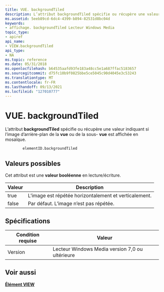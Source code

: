```yaml
---
title: VUE. backgroundTiled
description: L’attribut backgroundTiled spécifie ou récupère une valeur indiquant si l’image d’arrière-plan de la vue ou de la sous-vue est affichée en mosaïque.
ms.assetid: 5eeb89cd-6dc4-4399-b894-82531d8bc04d
keywords:
- affichage. backgroundTiled Lecteur Windows Media
topic_type:
- apiref
api_name:
- VIEW.backgroundTiled
api_type:
- NA
ms.topic: reference
ms.date: 05/31/2018
ms.openlocfilehash: b64535aafd93fe183a48cc5e1a687ffac5183657
ms.sourcegitcommit: d75fc10b9f0825bbe5ce5045c90d4045e3c53243
ms.translationtype: MT
ms.contentlocale: fr-FR
ms.lasthandoff: 09/13/2021
ms.locfileid: "127010777"
---
```

# <a name="viewbackgroundtiled"></a>VUE. backgroundTiled

L’attribut **backgroundTiled** spécifie ou récupère une valeur indiquant si l’image d’arrière-plan de la **vue** ou de la sous- **vue** est affichée en mosaïque.

``` syntax
        elementID.backgroundTiled
```

## <a name="possible-values"></a>Valeurs possibles

Cet attribut est une **valeur booléenne** en lecture/écriture.



| Valeur | Description                                        |
|-------|----------------------------------------------------|
| true  | L’image est répétée horizontalement et verticalement. |
| false | Par défaut. L’image n’est pas répétée.                |



 

## <a name="requirements"></a>Spécifications



| Condition requise | Valeur |
|--------------------|------------------------------------------------------|
| Version<br/> | Lecteur Windows Media version 7,0 ou ultérieure<br/> |



## <a name="see-also"></a>Voir aussi

<dl> <dt>

[**Élément VIEW**](view-element.md)
</dt> </dl>

 

 





